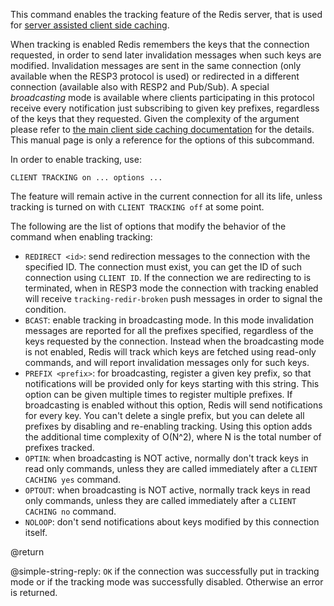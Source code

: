 This command enables the tracking feature of the Redis server, that is used for
[server assisted client side caching](/topics/client-side-caching).

When tracking is enabled Redis remembers the keys that the connection requested,
in order to send later invalidation messages when such keys are modified.
Invalidation messages are sent in the same connection (only available when the
RESP3 protocol is used) or redirected in a different connection (available also
with RESP2 and Pub/Sub). A special _broadcasting_ mode is available where
clients participating in this protocol receive every notification just
subscribing to given key prefixes, regardless of the keys that they requested.
Given the complexity of the argument please refer to
[the main client side caching documentation](/topics/client-side-caching) for
the details. This manual page is only a reference for the options of this
subcommand.

In order to enable tracking, use:

    CLIENT TRACKING on ... options ...

The feature will remain active in the current connection for all its life,
unless tracking is turned on with `CLIENT TRACKING off` at some point.

The following are the list of options that modify the behavior of the command
when enabling tracking:

- `REDIRECT <id>`: send redirection messages to the connection with the
  specified ID. The connection must exist, you can get the ID of such connection
  using `CLIENT ID`. If the connection we are redirecting to is terminated, when
  in RESP3 mode the connection with tracking enabled will receive
  `tracking-redir-broken` push messages in order to signal the condition.
- `BCAST`: enable tracking in broadcasting mode. In this mode invalidation
  messages are reported for all the prefixes specified, regardless of the keys
  requested by the connection. Instead when the broadcasting mode is not
  enabled, Redis will track which keys are fetched using read-only commands, and
  will report invalidation messages only for such keys.
- `PREFIX <prefix>`: for broadcasting, register a given key prefix, so that
  notifications will be provided only for keys starting with this string. This
  option can be given multiple times to register multiple prefixes. If
  broadcasting is enabled without this option, Redis will send notifications for
  every key. You can't delete a single prefix, but you can delete all prefixes
  by disabling and re-enabling tracking. Using this option adds the additional
  time complexity of O(N^2), where N is the total number of prefixes tracked.
- `OPTIN`: when broadcasting is NOT active, normally don't track keys in read
  only commands, unless they are called immediately after a `CLIENT CACHING yes`
  command.
- `OPTOUT`: when broadcasting is NOT active, normally track keys in read only
  commands, unless they are called immediately after a `CLIENT CACHING no`
  command.
- `NOLOOP`: don't send notifications about keys modified by this connection
  itself.

@return

@simple-string-reply: `OK` if the connection was successfully put in tracking
mode or if the tracking mode was successfully disabled. Otherwise an error is
returned.
